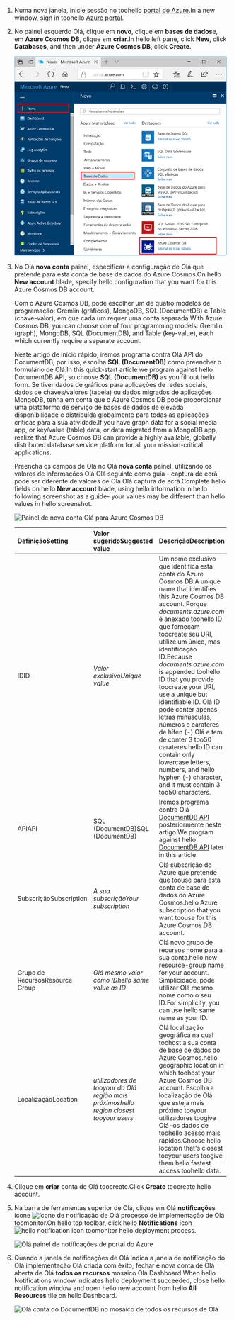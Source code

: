 1. <span data-ttu-id="b8e7a-101">Numa nova janela, inicie sessão no toohello [portal do Azure](https://portal.azure.com/).</span><span class="sxs-lookup"><span data-stu-id="b8e7a-101">In a new window, sign in toohello [Azure portal](https://portal.azure.com/).</span></span>
2. <span data-ttu-id="b8e7a-102">No painel esquerdo Olá, clique em **novo**, clique em **bases de dados**e, em **Azure Cosmos DB**, clique em **criar**.</span><span class="sxs-lookup"><span data-stu-id="b8e7a-102">In hello left pane, click **New**, click **Databases**, and then under **Azure Cosmos DB**, click **Create**.</span></span>
   
   ![Olá painel de bases de dados de portal do Azure](./media/cosmos-db-create-dbaccount/create-nosql-db-databases-json-tutorial-1.png)

3. <span data-ttu-id="b8e7a-104">No Olá **nova conta** painel, especificar a configuração de Olá que pretende para esta conta de base de dados do Azure Cosmos.</span><span class="sxs-lookup"><span data-stu-id="b8e7a-104">On hello **New account** blade, specify hello configuration that you want for this Azure Cosmos DB account.</span></span> 

    <span data-ttu-id="b8e7a-105">Com o Azure Cosmos DB, pode escolher um de quatro modelos de programação: Gremlin (gráficos), MongoDB, SQL (DocumentDB) e Table (chave-valor), em que cada um requer uma conta separada.</span><span class="sxs-lookup"><span data-stu-id="b8e7a-105">With Azure Cosmos DB, you can choose one of four programming models: Gremlin (graph), MongoDB, SQL (DocumentDB), and Table (key-value), each which currently require a separate account.</span></span>
    
    <span data-ttu-id="b8e7a-106">Neste artigo de início rápido, iremos programa contra Olá API do DocumentDB, por isso, escolha **SQL (DocumentDB)** como preencher o formulário de Olá.</span><span class="sxs-lookup"><span data-stu-id="b8e7a-106">In this quick-start article we program against hello DocumentDB API, so choose **SQL (DocumentDB)** as you fill out hello form.</span></span> <span data-ttu-id="b8e7a-107">Se tiver dados de gráficos para aplicações de redes sociais, dados de chaves/valores (tabela) ou dados migrados de aplicações MongoDB, tenha em conta que o Azure Cosmos DB pode proporcionar uma plataforma de serviço de bases de dados de elevada disponibilidade e distribuída globalmente para todas as aplicações críticas para a sua atividade.</span><span class="sxs-lookup"><span data-stu-id="b8e7a-107">If you have graph data for a social media app, or key/value (table) data, or data migrated from a MongoDB app, realize that Azure Cosmos DB can provide a highly available, globally distributed database service platform for all your mission-critical applications.</span></span>

    <span data-ttu-id="b8e7a-108">Preencha os campos de Olá no Olá **nova conta** painel, utilizando os valores de informações Olá Olá seguinte como guia - captura de ecrã pode ser diferente de valores de Olá Olá captura de ecrã.</span><span class="sxs-lookup"><span data-stu-id="b8e7a-108">Complete hello fields on hello **New account** blade, using hello information in hello following screenshot as a guide- your values may be different than hello values in hello screenshot.</span></span>
 
    ![Painel de nova conta Olá para Azure Cosmos DB](./media/cosmos-db-create-dbaccount/create-nosql-db-databases-json-tutorial-2.png)

    <span data-ttu-id="b8e7a-110">Definição</span><span class="sxs-lookup"><span data-stu-id="b8e7a-110">Setting</span></span>|<span data-ttu-id="b8e7a-111">Valor sugerido</span><span class="sxs-lookup"><span data-stu-id="b8e7a-111">Suggested value</span></span>|<span data-ttu-id="b8e7a-112">Descrição</span><span class="sxs-lookup"><span data-stu-id="b8e7a-112">Description</span></span>
    ---|---|---
    <span data-ttu-id="b8e7a-113">ID</span><span class="sxs-lookup"><span data-stu-id="b8e7a-113">ID</span></span>|<span data-ttu-id="b8e7a-114">*Valor exclusivo*</span><span class="sxs-lookup"><span data-stu-id="b8e7a-114">*Unique value*</span></span>|<span data-ttu-id="b8e7a-115">Um nome exclusivo que identifica esta conta do Azure Cosmos DB.</span><span class="sxs-lookup"><span data-stu-id="b8e7a-115">A unique name that identifies this Azure Cosmos DB account.</span></span> <span data-ttu-id="b8e7a-116">Porque *documents.azure.com* é anexado toohello ID que forneçam toocreate seu URI, utilize um único, mas identificação ID.</span><span class="sxs-lookup"><span data-stu-id="b8e7a-116">Because *documents.azure.com* is appended toohello ID that you provide toocreate your URI, use a unique but identifiable ID.</span></span> <span data-ttu-id="b8e7a-117">Olá ID pode conter apenas letras minúsculas, números e carateres de hífen (-) Olá e tem de conter 3 too50 carateres.</span><span class="sxs-lookup"><span data-stu-id="b8e7a-117">hello ID can contain only lowercase letters, numbers, and hello hyphen (-) character, and it must contain 3 too50 characters.</span></span>
    <span data-ttu-id="b8e7a-118">API</span><span class="sxs-lookup"><span data-stu-id="b8e7a-118">API</span></span>|<span data-ttu-id="b8e7a-119">SQL (DocumentDB)</span><span class="sxs-lookup"><span data-stu-id="b8e7a-119">SQL (DocumentDB)</span></span>|<span data-ttu-id="b8e7a-120">Iremos programa contra Olá [DocumentDB API](../articles/documentdb/documentdb-introduction.md) posteriormente neste artigo.</span><span class="sxs-lookup"><span data-stu-id="b8e7a-120">We program against hello [DocumentDB API](../articles/documentdb/documentdb-introduction.md) later in this article.</span></span>|
    <span data-ttu-id="b8e7a-121">Subscrição</span><span class="sxs-lookup"><span data-stu-id="b8e7a-121">Subscription</span></span>|<span data-ttu-id="b8e7a-122">*A sua subscrição*</span><span class="sxs-lookup"><span data-stu-id="b8e7a-122">*Your subscription*</span></span>|<span data-ttu-id="b8e7a-123">Olá subscrição do Azure que pretende que toouse para esta conta de base de dados do Azure Cosmos.</span><span class="sxs-lookup"><span data-stu-id="b8e7a-123">hello Azure subscription that you want toouse for this Azure Cosmos DB account.</span></span> 
    <span data-ttu-id="b8e7a-124">Grupo de Recursos</span><span class="sxs-lookup"><span data-stu-id="b8e7a-124">Resource Group</span></span>|<span data-ttu-id="b8e7a-125">*Olá mesmo valor como ID*</span><span class="sxs-lookup"><span data-stu-id="b8e7a-125">*hello same value as ID*</span></span>|<span data-ttu-id="b8e7a-126">Olá novo grupo de recursos nome para a sua conta.</span><span class="sxs-lookup"><span data-stu-id="b8e7a-126">hello new resource-group name for your account.</span></span> <span data-ttu-id="b8e7a-127">Simplicidade, pode utilizar Olá mesmo nome como o seu ID.</span><span class="sxs-lookup"><span data-stu-id="b8e7a-127">For simplicity, you can use hello same name as your ID.</span></span> 
    <span data-ttu-id="b8e7a-128">Localização</span><span class="sxs-lookup"><span data-stu-id="b8e7a-128">Location</span></span>|<span data-ttu-id="b8e7a-129">*utilizadores de tooyour do Olá região mais próximos*</span><span class="sxs-lookup"><span data-stu-id="b8e7a-129">*hello region closest tooyour users*</span></span>|<span data-ttu-id="b8e7a-130">Olá localização geográfica na qual toohost a sua conta de base de dados do Azure Cosmos.</span><span class="sxs-lookup"><span data-stu-id="b8e7a-130">hello geographic location in which toohost your Azure Cosmos DB account.</span></span> <span data-ttu-id="b8e7a-131">Escolha a localização de Olá que esteja mais próximo tooyour utilizadores toogive Olá-os dados de toohello acesso mais rápidos.</span><span class="sxs-lookup"><span data-stu-id="b8e7a-131">Choose hello location that's closest tooyour users toogive them hello fastest access toohello data.</span></span>
4. <span data-ttu-id="b8e7a-132">Clique em **criar** conta de Olá toocreate.</span><span class="sxs-lookup"><span data-stu-id="b8e7a-132">Click **Create** toocreate hello account.</span></span>
5. <span data-ttu-id="b8e7a-133">Na barra de ferramentas superior de Olá, clique em Olá **notificações** ícone ![ícone de notificação de Olá](./media/cosmos-db-create-dbaccount/notification-icon.png) processo de implementação de Olá toomonitor.</span><span class="sxs-lookup"><span data-stu-id="b8e7a-133">On hello top toolbar, click hello **Notifications** icon ![hello notification icon](./media/cosmos-db-create-dbaccount/notification-icon.png) toomonitor hello deployment process.</span></span>

    ![Olá painel de notificações de portal do Azure](./media/cosmos-db-create-dbaccount-graph/azure-documentdb-nosql-notification.png)

6.  <span data-ttu-id="b8e7a-135">Quando a janela de notificações de Olá indica a janela de notificação do Olá implementação Olá criada com êxito, fechar e nova conta de Olá aberta de Olá **todos os recursos** mosaico Olá Dashboard.</span><span class="sxs-lookup"><span data-stu-id="b8e7a-135">When hello Notifications window indicates hello deployment succeeded, close hello notification window and open hello new account from hello **All Resources** tile on hello Dashboard.</span></span> 

    ![Olá conta do DocumentDB no mosaico de todos os recursos de Olá](./media/cosmos-db-create-dbaccount/all-resources.png)
 
